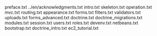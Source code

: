 preface.txt
../en/acknowledgments.txt
intro.txt
skeleton.txt
operation.txt
mvc.txt
routing.txt
appearance.txt
forms.txt
filters.txt
validators.txt
uploads.txt
forms_advanced.txt
doctrine.txt
doctrine_migrations.txt
modules.txt
session.txt
users.txt
roles.txt
devenv.txt
netbeans.txt
bootstrap.txt
doctrine_intro.txt
ec2_tutorial.txt

